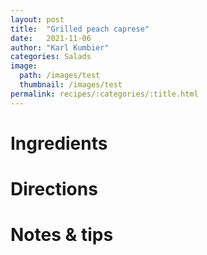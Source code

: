 ```yaml
---
layout: post
title:  "Grilled peach caprese"
date:   2021-11-06
author: "Karl Kumbier"
categories: Salads
image:
  path: /images/test
  thumbnail: /images/test
permalink: recipes/:categories/:title.html
---
```


# Ingredients

# Directions

# Notes & tips

